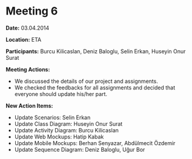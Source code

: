 # Meeting 6 #

**Date:** 03.04.2014

**Location:** ETA

**Participants:** Burcu Kilicaslan, Deniz Baloglu, Selin Erkan, Huseyin Onur Surat

**Meeting Actions:**
  * We discussed the details of our project and assignments.
  * We checked the feedbacks for all assignments and decided that everyone should update his/her part.

**New Action Items:**
  * Update Scenarios: Selin Erkan
  * Update Class Diagram: Huseyin Onur Surat
  * Update Activity Diagram: Burcu Kilicaslan
  * Update Web Mockups:  Hatip Kabak
  * Update Mobile Mockups: Berhan Senyazar, Abdülmecit Özdemir
  * Update Sequence Diagram: Deniz Baloglu, Uğur Bor